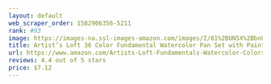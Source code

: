 ```yaml
---
layout: default 
﻿web_scraper_order: 1582906356-5211
rank: #93
image: https://images-na.ssl-images-amazon.com/images/I/81%2BUN5X%2BbnL.jpg
title: Artist’s Loft 36 Color Fundamental Watercolor Pan Set with Paint Brush – Watercolor Set for…
url: https://www.amazon.com/Artists-Loft-Fundamentals-Watercolor-Colors/dp/B013S1A4Q2/ref=zg_mw_arts-crafts_93?_encoding=UTF8&psc=1&refRID=W0PCYHV7KBFJZ6H1XXBD
reviews: 4.4 out of 5 stars
price: $7.12 
---
```

